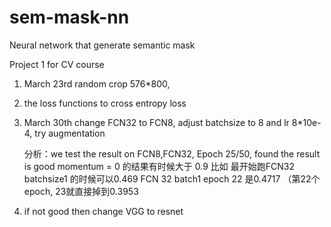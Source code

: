 # sem-mask-nn
Neural network that generate semantic mask

Project 1 for CV course


1. March 23rd random crop 576*800, 
2. the loss functions to cross entropy loss
3. March 30th change FCN32 to FCN8, adjust batchsize to 8 and lr 8*10e-4, 
   try augmentation 
   
   分析：we test the result on FCN8,FCN32, Epoch 25/50, found the result is good 
   momentum = 0 的结果有时候大于 0.9 比如 最开始跑FCN32 batchsize1 的时候可以0.469 
   FCN 32 batch1 epoch 22 是0.4717 （第22个epoch, 23就直接掉到0.3953
   
   
4. if not good then change VGG to resnet 

